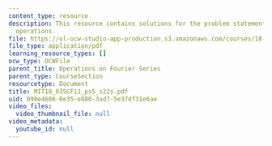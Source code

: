 ```yaml
---
content_type: resource
description: This resource contains solutions for the problem statements related to
  operations.
file: https://ol-ocw-studio-app-production.s3.amazonaws.com/courses/18-03sc-differential-equations-fall-2011/090e46066e35e8803ad75e37df31e6ae_MIT18_03SCF11_ps5_s22s.pdf
file_type: application/pdf
learning_resource_types: []
ocw_type: OCWFile
parent_title: Operations on Fourier Series
parent_type: CourseSection
resourcetype: Document
title: MIT18_03SCF11_ps5_s22s.pdf
uid: 090e4606-6e35-e880-3ad7-5e37df31e6ae
video_files:
  video_thumbnail_file: null
video_metadata:
  youtube_id: null
---
```

